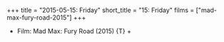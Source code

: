 +++
title = "2015-05-15: Friday"
short_title = "15: Friday"
films = ["mad-max-fury-road-2015"]
+++


* Film: Mad Max: Fury Road (2015) {T} +

